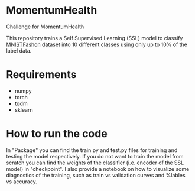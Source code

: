 # MomentumHealth
Challenge for MomentumHealth

This repository trains a Self Supervised Learning (SSL) model to classify [MNISTFashon](https://github.com/zalandoresearch/fashion-mnist/tree/master?tab=readme-ov-file) dataset into 10 different classes using only up to 10% of the label data.

# Requirements
- numpy
- torch
- tqdm
- sklearn


# How to run the code
In "Package" you can find the train.py and test.py files for training and testing the model respectively. If you do not want to train the model from scratch you can find the weights of the classifier (i.e. encoder of the SSL model) in "checkpoint". I also provide a notebook on how to visualize some diagnostics of the training, such as train vs validation curves and %lables vs accuracy.


